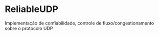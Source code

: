 # ReliableUDP
Implementação de confiabilidade, controle de fluxo/congestionamento sobre o protocolo UDP
